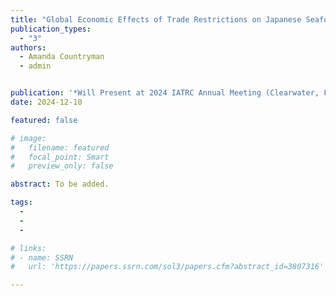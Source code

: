 ```yaml
---
title: "Global Economic Effects of Trade Restrictions on Japanese Seafood following Nuclear Wastewater Discharge"
publication_types:
  - "3"
authors:
  - Amanda Countryman
  - admin


publication: '*Will Present at 2024 IATRC Annual Meeting (Clearwater, FL)*'
date: 2024-12-10

featured: false

# image:
#   filename: featured
#   focal_point: Smart
#   preview_only: false

abstract: To be added.

tags:
  -  
  -  
  - 

# links:
# - name: SSRN
#   url: 'https://papers.ssrn.com/sol3/papers.cfm?abstract_id=3807316'

---
```

